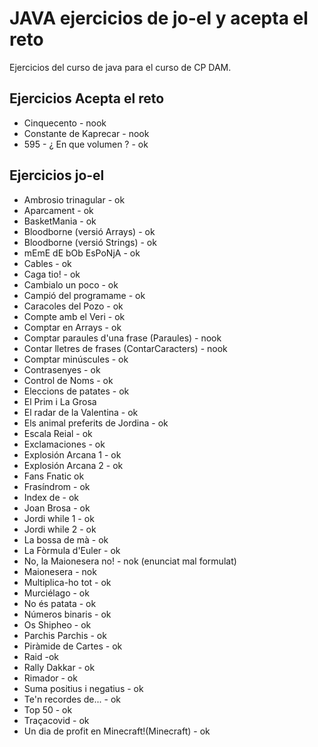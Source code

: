 # JAVA  ejercicios de jo-el y acepta el reto

Ejercicios del curso de java para el curso de CP DAM.

## Ejercicios Acepta el reto

- Cinquecento - nook
- Constante de Kaprecar - nook
- 595 - ¿ En que volumen ? - ok

## Ejercicios jo-el

- Ambrosio trinagular - ok
- Aparcament - ok
- BasketMania - ok
- Bloodborne (versió Arrays) - ok
- Bloodborne (versió Strings) - ok
- mEmE dE bOb EsPoNjA - ok
- Cables - ok
- Caga tio! - ok
- Cambialo un poco - ok
- Campió del programame - ok
- Caracoles del Pozo - ok
- Compte amb el Veri - ok
- Comptar en Arrays - ok
- Comptar paraules d'una frase (Paraules) - nook
- Contar lletres de frases (ContarCaracters) - nook
- Comptar minúscules - ok
- Contrasenyes - ok
- Control de Noms - ok
- Eleccions de patates - ok
- El Prim i La Grosa
- El radar de la Valentina - ok
- Els animal preferits de Jordina - ok
- Escala Reial - ok
- Exclamaciones - ok
- Explosión Arcana 1 - ok
- Explosión Arcana 2 - ok
- Fans Fnatic ok
- Frasíndrom - ok
- Index de - ok
- Joan Brosa - ok
- Jordi while 1 - ok
- Jordi while 2 - ok
- La bossa de mà - ok
- La Fòrmula d'Euler - ok
- No, la Maionesera no! - nok (enunciat mal formulat)
- Maionesera - nok
- Multiplica-ho tot - ok
- Murciélago - ok
- No és patata - ok
- Números binaris - ok
- Os Shipheo - ok
- Parchis Parchis - ok
- Piràmide de Cartes - ok
- Raid -ok
- Rally Dakkar - ok
- Rimador - ok
- Suma positius i negatius - ok
- Te'n recordes de... - ok
- Top 50 - ok
- Traçacovid - ok
- Un dia de profit en Minecraft!(Minecraft) - ok
